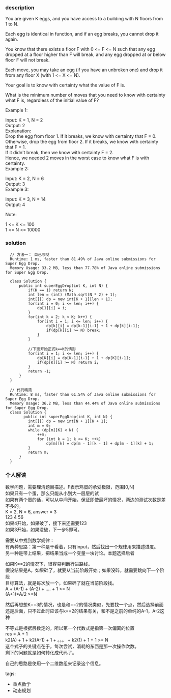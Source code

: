 ### description    
  You are given K eggs, and you have access to a building with N floors from 1 to N.   
    
  Each egg is identical in function, and if an egg breaks, you cannot drop it again.  
    
  You know that there exists a floor F with 0 <= F <= N such that any egg dropped at a floor higher than F will break, and any egg dropped at or below floor F will not break.  
    
  Each move, you may take an egg (if you have an unbroken one) and drop it from any floor X (with 1 <= X <= N).   
    
  Your goal is to know with certainty what the value of F is.  
    
  What is the minimum number of moves that you need to know with certainty what F is, regardless of the initial value of F?  
    
     
    
  Example 1:  
    
  Input: K = 1, N = 2  
  Output: 2  
  Explanation:   
  Drop the egg from floor 1.  If it breaks, we know with certainty that F = 0.  
  Otherwise, drop the egg from floor 2.  If it breaks, we know with certainty that F = 1.  
  If it didn't break, then we know with certainty F = 2.  
  Hence, we needed 2 moves in the worst case to know what F is with certainty.  
  Example 2:  
    
  Input: K = 2, N = 6  
  Output: 3  
  Example 3:  
    
  Input: K = 3, N = 14  
  Output: 4  
     
    
  Note:  
    
  1 <= K <= 100  
  1 <= N <= 10000  
### solution    
```    
  // 方法一： 自己写哒  
  Runtime: 1 ms, faster than 81.49% of Java online submissions for Super Egg Drop.  
  Memory Usage: 33.2 MB, less than 77.78% of Java online submissions for Super Egg Drop.  
    
  class Solution {  
      public int superEggDrop(int K, int N) {  
          if(K == 1) return N;  
          int len = (int) (Math.sqrt(N * 2) + 1);  
          int[][] dp = new int[K + 1][len + 1];  
          for(int i = 0; i <= len; i++) {  
              dp[1][i] = i;  
          }  
          for(int k = 2; k < K; k++) {  
              for(int i = 1; i <= len; i++) {  
                  dp[k][i] = dp[k-1][i-1] + 1 + dp[k][i-1];  
                  if(dp[k][i] >= N) break;  
              }  
          }  
    
          //下面开始正式k==K的情形  
          for(int i = 1; i <= len; i++) {  
              dp[K][i] = dp[K-1][i-1] + 1 + dp[K][i-1];  
              if(dp[K][i] >= N) return i;  
          }  
          return -1;  
      }  
  }  
    
  // 代码精简  
  Runtime: 8 ms, faster than 61.54% of Java online submissions for Super Egg Drop.  
  Memory Usage: 36.2 MB, less than 44.44% of Java online submissions for Super Egg Drop.  
  class Solution {  
        public int superEggDrop(int K, int N) {  
          int[][] dp = new int[N + 1][K + 1];  
          int m = 0;  
          while (dp[m][K] < N) {  
              ++m;  
              for (int k = 1; k <= K; ++k)  
                  dp[m][k] = dp[m - 1][k - 1] + dp[m - 1][k] + 1;  
          }  
          return m;  
      }  
  }  
```    
    
### 个人解读    
  数学问题，需要理清题目描述。F表示鸡蛋的承受极限，范围[0,N]  
  如果只有一个蛋，那么只能从小到大一层层的试  
  如果有两个蛋的话，可以从中间开始，保证即使最坏的情况，两边的测试次数是差不多的。  
   K = 2, N = 6, answer = 3  
   123 4 56  
   如果4开始，如果破了，接下来还需要123  
   如果3开始，如果没破，下一步5即可。  
     
     
   需要从中找到数学规律：  
   有两种思路：第一种是干看着，只有input，然后找出一个规律用来描述进度。  
   另一种是带上结果，把结果当成一个变量一块讨论。本题选择后者  
     
   如果K==2的情况下，很容易判断行进路线。  
   假设结果是A，如果碎了，就要从当前阶段开始；如果没碎，就需要跳向下一个阶段  
   目标算法，就是每次放一个，如果碎了就在当前阶段找。  
   A + (A-1) + (A-2) + .... + 1 >= N  
   (A+1)*A/2 >=N  
     
   然后再想想K==3的情况，也是和==2的情况类似，先要找一个点，然后选择前面还是后面，只不过此时应该与k==2的结果有关，和不是之前的单纯的A-1，A-2这种  
     
     
   不等式是根据层数定的，所以第一个代数式是指第一次偏离的位置  
   res = A + 1  
   k2(A) + 1 + k2(A-1) + 1 + 。。。 + k2(1) + 1 + 1 >= N  
   这个式子的关键点在于，每次尝试，消耗的东西是那一次操作次数。  
   剩下的问题就是如何转化成代码了。  
     
  自己的思路是使用一个二维数组来记录这个信息。  
     
    
tags:    
  -  重点数学  
  -  动态规划  
